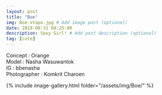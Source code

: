 ```yaml
---
layout: post
title: "Boe"
img: Boe-xtapo.jpg # Add image post (optional)
date: 2018-08-31 08:25:00
description: Sexy Girl! # Add post description (optional)
tag: [cute]
---
```

Concept : Orange  
Model : Nasha Wasuwantok  
IG : bbenasha  
Photographer : Komkrit Charoen  

{% include image-gallery.html folder="/assets/img/Boe/" %}
